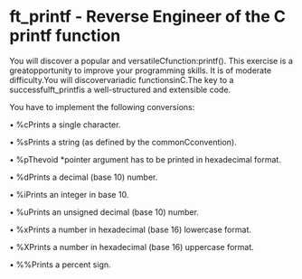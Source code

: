 # ft_printf - Reverse Engineer of the C printf function

You will discover a popular and versatileCfunction:printf(). This exercise is a greatopportunity to improve your programming skills. It is of moderate difficulty.You will discovervariadic functionsinC.The key to a successfulft_printfis a well-structured and extensible code.

You have to implement the following conversions:

• %cPrints a single character.

• %sPrints a string (as defined by the commonCconvention).

• %pThevoid *pointer argument has to be printed in hexadecimal format.

• %dPrints a decimal (base 10) number.

• %iPrints an integer in base 10.

• %uPrints an unsigned decimal (base 10) number.

• %xPrints a number in hexadecimal (base 16) lowercase format.

• %XPrints a number in hexadecimal (base 16) uppercase format.

• %%Prints a percent sign.
